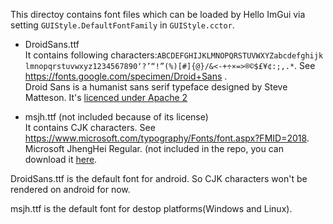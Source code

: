 This directoy contains font files which can be loaded by Hello ImGui via setting `GUIStyle.DefaultFontFamily` in `GUIStyle.cctor`.

* DroidSans.ttf  
  It contains following characters: ​‌`A​‌B​‌C​‌D​‌E​‌F​‌G​‌H​‌I​‌J​‌K​‌L​‌M​‌N​‌O​‌P​‌Q​‌R​‌S​‌T​‌U​‌V​‌W​‌X​‌Y​‌Z​‌a​‌b​‌c​‌d​‌e​‌f​‌g​‌h​‌i​‌j​‌k​‌l​‌m​‌n​‌o​‌p​‌q​‌r​‌s​‌t​‌u​‌v​‌w​‌x​‌y​‌z​‌1​‌2​‌3​‌4​‌5​‌6​‌7​‌8​‌9​‌0​‌‘​‌?​‌’​‌“​‌!​‌”​‌(​‌%​‌)​‌[​‌#​‌]​‌{​‌@​‌}​‌/​‌&​‌<​‌-​‌+​‌÷​‌×​‌=​‌>​‌®​‌©​‌$​‌£​‌¥​‌¢​‌:​‌;​‌,​‌.​‌*`. See https://fonts.google.com/specimen/Droid+Sans .  
  Droid Sans is a humanist sans serif typeface designed by Steve Matteson. It's [licenced under Apache 2](https://github.com/google/fonts/blob/master/apache/droidsans/LICENSE.txt)

* msjh.ttf (not included because of its license)  
  It contains CJK characters. See https://www.microsoft.com/typography/Fonts/font.aspx?FMID=2018.  
  Microsoft JhengHei Regular. (not included in the repo, you can download it [here](https://github.com/LayoutFarm/Typography/blob/da9be10579944fd0fab2ce205702f02404cb6f1f/Demo/Windows/TestFonts/msjh.ttf).

DroidSans.ttf is the default font for android. So CJK characters won't be rendered on android for now.

msjh.ttf is the default font for destop platforms(Windows and Linux).

